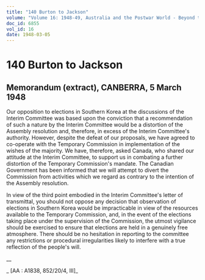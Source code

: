 ```yaml
---
title: "140 Burton to Jackson"
volume: "Volume 16: 1948-49, Australia and the Postwar World - Beyond the Region"
doc_id: 6855
vol_id: 16
date: 1948-03-05
---
```


# 140 Burton to Jackson

## Memorandum (extract), CANBERRA, 5 March 1948

Our opposition to elections in Southern Korea at the discussions of the Interim Committee was based upon the conviction that a recommendation of such a nature by the Interim Committee would be a distortion of the Assembly resolution and, therefore, in excess of the Interim Committee's authority. However, despite the defeat of our proposals, we have agreed to co-operate with the Temporary Commission in implementation of the wishes of the majority. We have, therefore, asked Canada, who shared our attitude at the Interim Committee, to support us in combating a further distortion of the Temporary Commission's mandate. The Canadian Government has been informed that we will attempt to divert the Commission from activities which we regard as contrary to the intention of the Assembly resolution.

In view of the third point embodied in the Interim Committee's letter of transmittal, you should not oppose any decision that observation of elections in Southern Korea would be impracticable in view of the resources available to the Temporary Commission, and, in the event of the elections taking place under the supervision of the Commission, the utmost vigilance should be exercised to ensure that elections are held in a genuinely free atmosphere. There should be no hesitation in reporting to the committee any restrictions or procedural irregularities likely to interfere with a true reflection of the people's will.

__

_ [AA : A1838, 852/20/4, III]_
